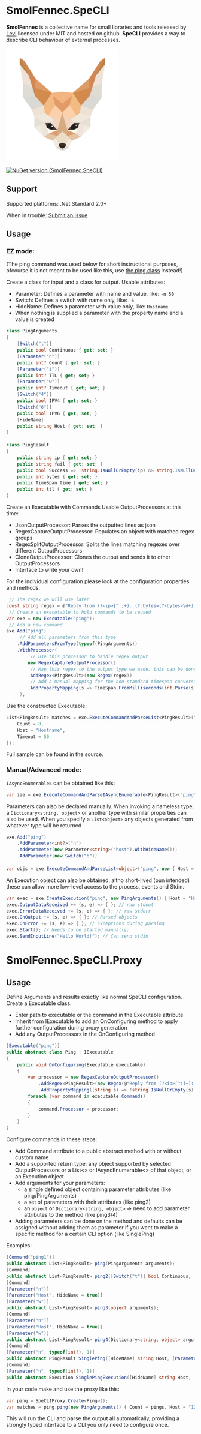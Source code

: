 # SmolFennec.SpeCLI
**SmolFennec** is a collective name for small libraries and tools released by [Levi](https://github.com/Levi--G) licensed under MIT and hosted on github.
**SpeCLI** provides a way to describe CLI behaviour of external processes.

<img src="https://raw.githubusercontent.com/Levi--G/SmolFennec.SpeCLI/master/SpeCLI/SmolFennec.png" width="300" height="300">

[![NuGet version (SmolFennec.SpeCLI)](https://img.shields.io/nuget/v/SmolFennec.SpeCLI.svg)](https://www.nuget.org/packages/SmolFennec.SpeCLI/)

## Support

Supported platforms: .Net Standard 2.0+

When in trouble:
[Submit an issue](https://github.com/Levi--G/SmolFennec.SpeCLI/issues)

## Usage

### EZ mode:

(The ping command was used below for short instructional purposes, ofcourse it is not meant to be used like this, use [the ping class](https://docs.microsoft.com/en-us/dotnet/api/system.net.networkinformation.ping?view=netcore-3.1) instead!)

Create a class for input and a class for output.
Usable attributes:
- Parameter: Defines a parameter with name and value, like: `-n 50`
- Switch: Defines a switch with name only, like: `-6`
- HideName: Defines a parameter with value only, like: `Hostname`
- When nothing is supplied a parameter with the property name and a value is created

```cs
class PingArguments
{
    [Switch("t")]
    public bool Continuous { get; set; }
    [Parameter("n")]
    public int? Count { get; set; }
    [Parameter("i")]
    public int? TTL { get; set; }
    [Parameter("w")]
    public int? Timeout { get; set; }
    [Switch("4")]
    public bool IPV4 { get; set; }
    [Switch("6")]
    public bool IPV6 { get; set; }
    [HideName]
    public string Host { get; set; }
}

class PingResult
{
    public string ip { get; set; }
    public string fail { get; set; }
    public bool Success => !string.IsNullOrEmpty(ip) && string.IsNullOrEmpty(fail);
    public int bytes { get; set; }
    public TimeSpan time { get; set; }
    public int ttl { get; set; }
}
```

Create an Executable with Commands
Usable OutputProcessors at this time:
- JsonOutputProcessor: Parses the outputted lines as json
- RegexCaptureOutputProcessor: Populates an object with matched regex groups
- RegexSplitOutputProcessor: Splits the lines matching regexes over different OutputProcessors
- CloneOutputProcessor: Clones the output and sends it to other OutputProcessors
- Interface to write your own!

For the individual configuration please look at the configuration properties and methods.

```cs
 // The regex we will use later
const string regex = @"Reply from (?<ip>[^:]+): (?:bytes=(?<bytes>\d+) time[^\d]*(?<time>[^ ]+) TTL=(?<ttl>\d+)|(?<fail>.+))";
 // Create an executable to hold commands to be reused
var exe = new Executable("ping");
 // Add a new command
exe.Add("ping")
     // Add all parameters from this type
    .AddParametersFromType(typeof(PingArguments))
    .WithProcessor(
         // Use this processor to handle regex output
        new RegexCaptureOutputProcessor()
         // Map this regex to the output type we made, this can be done multiple times
        .AddRegex<PingResult>(new Regex(regex))
         // Add a manual mapping for the non-standard timespan conversion
        .AddPropertyMapping(s => TimeSpan.FromMilliseconds(int.Parse(s.TrimEnd('m', 's'))))
     );
```

Use the constructed Executable:

```cs
List<PingResult> matches = exe.ExecuteCommandAndParseList<PingResult>("ping", new PingArguments() {
    Count = 8,
    Host = "Hostname",
    Timeout = 50
});
```

Full sample can be found in the source.

### Manual/Advanced mode:

`IAsyncEnumerable`s can be obtained like this:
```cs
var iae = exe.ExecuteCommandAndParseIAsyncEnumerable<PingResult>("ping", new PingArguments() { Host = "Hostname" });
```

Parameters can also be declared manually. When invoking a nameless type, a `Dictionary<string, object>` or another type with similar properties can also be used. When you specify a `List<object>` any objects generated from whatever type will be returned

```cs
exe.Add("ping")
    .AddParameter<int?>("n")
    .AddParameter(new Parameter<string>("host").WithHideName());
    .AddParameter(new Switch("6"))

var objs = exe.ExecuteCommandAndParseList<object>("ping", new { Host = "Hostname" });
```

An Execution object can also be obtained, altho short-lived (pun intended) these can allow more low-level access to the process, events and Stdin.

```cs
var exec = exe.CreateExecution("ping", new PingArguments() { Host = "Hostname" });
exec.OutputDataReceived += (s, e) => { }; // raw stdout
exec.ErrorDataReceived += (s, e) => { }; // raw stderr
exec.OnOutput += (s, e) => { }; // Parsed objects
exec.OnError += (s, e) => { }; // Exceptions during parsing
exec.Start(); // Needs to be started manually;
exec.SendInputLine("Hello World!"); // Can send stdin
```

# SmolFennec.SpeCLI.Proxy

## Usage

Define Arguments and results exactly like normal SpeCLI configuration. Create a Executable class:
- Enter path to executable or the command in the Executable attribute
- Inherit from IExecutable to add an OnConfiguring method to apply further configuration during proxy generation
- Add any OutputProcessors in the OnConfiguring method

```cs
[Executable("ping")]
public abstract class Ping : IExecutable
{
    public void OnConfiguring(Executable executable)
    {
        var processor = new RegexCaptureOutputProcessor()
            .AddRegex<PingResult>(new Regex(@"Reply from (?<ip>[^:]+): (?:bytes=(?<bytes>\d+) time[^\d]*(?<time>[^ ]+) TTL=(?<ttl>\d+)|(?<fail>.+))"))
            .AddPropertyMapping((string s) => !string.IsNullOrEmpty(s) ? TimeSpan.FromMilliseconds(int.Parse(s.TrimEnd('m', 's'))) : (TimeSpan?)null);
        foreach (var command in executable.Commands)
        {
            command.Processor = processor;
        }
    }
}
```

Configure commands in these steps:
- Add Command attribute to a public abstract method with or without custom name
- Add a supported return type: any object supported by selected OutputProcessors or a List<> or IAsyncEnumerable<> of that object, or an Execution object
- Add arguments for your parameters:
  - a single defined object containing parameter attributes (like ping/PingArguments)
  - a set of parameters with their attributes (like ping2)
  - an `object` or `Dictionary<string, object>` => need to add parameter attributes to the method (like ping3/4)
- Adding parameters can be done on the method and defaults can be assigned without adding them as parameter if you want to make a specific method for a certain CLI option (like SinglePing)

Examples:

```cs
[Command("ping1")]
public abstract List<PingResult> ping(PingArguments arguments);
[Command]
public abstract List<PingResult> ping2([Switch("t")] bool Continuous, [Parameter("n")] int? Count, [Parameter("w")] int? Timeout, [HideName] string Host);
[Command]
[Parameter("n")]
[Parameter("Host", HideName = true)]
[Parameter("w")]
public abstract List<PingResult> ping3(object arguments);
[Command]
[Parameter("n")]
[Parameter("Host", HideName = true)]
[Parameter("w")]
public abstract List<PingResult> ping4(Dictionary<string, object> arguments);
[Command]
[Parameter("n", typeof(int?), 1)]
public abstract PingResult SinglePing([HideName] string Host, [Parameter("w")] int? Timeout = null);
[Command]
[Parameter("n", typeof(int?), 1)]
public abstract Execution SinglePingExecution([HideName] string Host, [Parameter("w")] int? Timeout = null);
```

In your code make and use the proxy like this:

```cs
var ping = SpeCLIProxy.Create<Ping>();
var matches = ping.ping(new PingArguments() { Count = pings, Host = "127.0.0.1", Timeout = 50 });
```

This will run the CLI and parse the output all automatically, providing a strongly typed interface to a CLI you only need to configure once.